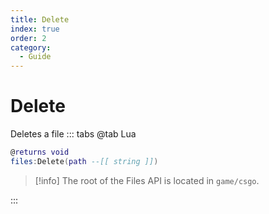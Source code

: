 ```yaml
---
title: Delete
index: true
order: 2
category:
  - Guide
---
```


# Delete
Deletes a file
::: tabs
@tab Lua
```lua
@returns void
files:Delete(path --[[ string ]])
```
> [!info]
> The root of the Files API is located in `game/csgo`.

:::